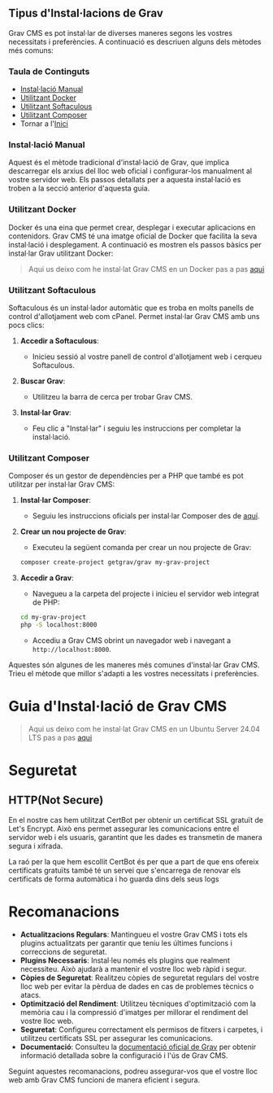 ## Tipus d'Instal·lacions de Grav

Grav CMS es pot instal·lar de diverses maneres segons les vostres necessitats i preferències. A continuació es descriuen alguns dels mètodes més comuns:

### Taula de Continguts

- [Instal·lació Manual](#instal·lació-manual)
- [Utilitzant Docker](#utilitzant-docker)
- [Utilitzant Softaculous](#utilitzant-softaculous)
- [Utilitzant Composer](#utilitzant-composer)
- Tornar a l'[Inici](../README.md)

### Instal·lació Manual

Aquest és el mètode tradicional d'instal·lació de Grav, que implica descarregar els arxius del lloc web oficial i configurar-los manualment al vostre servidor web. Els passos detallats per a aquesta instal·lació es troben a la secció anterior d'aquesta guia.

### Utilitzant Docker

Docker és una eina que permet crear, desplegar i executar aplicacions en contenidors. Grav CMS té una imatge oficial de Docker que facilita la seva instal·lació i desplegament. A continuació es mostren els passos bàsics per instal·lar Grav utilitzant Docker:

> Aqui us deixo com he instal·lat Grav CMS en un Docker pas a pas [aqui](/install/dockerinstall.md)

### Utilitzant Softaculous

Softaculous és un instal·lador automàtic que es troba en molts panells de control d'allotjament web com cPanel. Permet instal·lar Grav CMS amb uns pocs clics:

1. **Accedir a Softaculous**:
    - Inicieu sessió al vostre panell de control d'allotjament web i cerqueu Softaculous.

2. **Buscar Grav**:
    - Utilitzeu la barra de cerca per trobar Grav CMS.

3. **Instal·lar Grav**:
    - Feu clic a "Instal·lar" i seguiu les instruccions per completar la instal·lació.

### Utilitzant Composer

Composer és un gestor de dependències per a PHP que també es pot utilitzar per instal·lar Grav CMS:

1. **Instal·lar Composer**:
    - Seguiu les instruccions oficials per instal·lar Composer des de [aquí](https://getcomposer.org/download/).

2. **Crear un nou projecte de Grav**:
    - Executeu la següent comanda per crear un nou projecte de Grav:
    ```bash
    composer create-project getgrav/grav my-grav-project
    ```

3. **Accedir a Grav**:
    - Navegueu a la carpeta del projecte i inicieu el servidor web integrat de PHP:
    ```bash
    cd my-grav-project
    php -S localhost:8000
    ```
    - Accediu a Grav CMS obrint un navegador web i navegant a `http://localhost:8000`.

Aquestes són algunes de les maneres més comunes d'instal·lar Grav CMS. Trieu el mètode que millor s'adapti a les vostres necessitats i preferències.

# Guia d'Instal·lació de Grav CMS

> Aqui us deixo com he instal·lat Grav CMS en un Ubuntu Server 24.04 LTS pas a pas [aqui](/install/localinstall.md)

# Seguretat

## HTTP(Not Secure)

En el nostre cas hem utilitzat CertBot per obtenir un certificat SSL gratuït de Let's Encrypt. Això ens permet assegurar les comunicacions entre el servidor web i els usuaris, garantint que les dades es transmetin de manera segura i xifrada.

La raó per la que hem escollit CertBot és per que a part de que ens ofereix certificats gratuïts també té un servei que s'encarrega de renovar els certificats de forma automàtica i ho guarda dins dels seus logs



# Recomanacions

- **Actualitzacions Regulars**: Mantingueu el vostre Grav CMS i tots els plugins actualitzats per garantir que teniu les últimes funcions i correccions de seguretat.
- **Plugins Necessaris**: Instal·leu només els plugins que realment necessiteu. Això ajudarà a mantenir el vostre lloc web ràpid i segur.
- **Còpies de Seguretat**: Realitzeu còpies de seguretat regulars del vostre lloc web per evitar la pèrdua de dades en cas de problemes tècnics o atacs.
- **Optimització del Rendiment**: Utilitzeu tècniques d'optimització com la memòria cau i la compressió d'imatges per millorar el rendiment del vostre lloc web.
- **Seguretat**: Configureu correctament els permisos de fitxers i carpetes, i utilitzeu certificats SSL per assegurar les comunicacions.
- **Documentació**: Consulteu la [documentació oficial de Grav](https://learn.getgrav.org) per obtenir informació detallada sobre la configuració i l'ús de Grav CMS.

Seguint aquestes recomanacions, podreu assegurar-vos que el vostre lloc web amb Grav CMS funcioni de manera eficient i segura.
